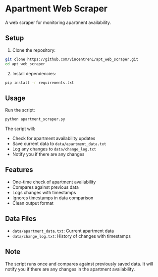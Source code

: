 # Apartment Web Scraper

A web scraper for monitoring apartment availability.

## Setup

1. Clone the repository:
```bash
git clone https://github.com/vincentren1/apt_web_scraper.git
cd apt_web_scraper
```

2. Install dependencies:
```bash
pip install -r requirements.txt
```

## Usage

Run the script:
```bash
python apartment_scraper.py
```

The script will:
- Check for apartment availability updates
- Save current data to `data/apartment_data.txt`
- Log any changes to `data/change_log.txt`
- Notify you if there are any changes

## Features

- One-time check of apartment availability
- Compares against previous data
- Logs changes with timestamps
- Ignores timestamps in data comparison
- Clean output format

## Data Files

- `data/apartment_data.txt`: Current apartment data
- `data/change_log.txt`: History of changes with timestamps

## Note

The script runs once and compares against previously saved data. It will notify you if there are any changes in the apartment availability.
